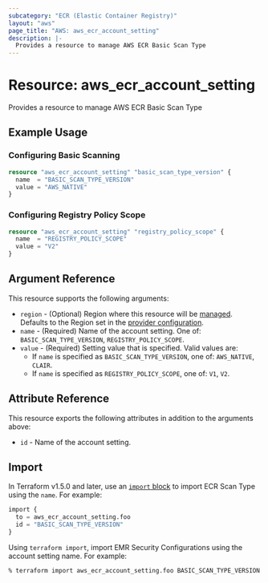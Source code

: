 ```yaml
---
subcategory: "ECR (Elastic Container Registry)"
layout: "aws"
page_title: "AWS: aws_ecr_account_setting"
description: |-
  Provides a resource to manage AWS ECR Basic Scan Type
---
```


# Resource: aws_ecr_account_setting

Provides a resource to manage AWS ECR Basic Scan Type

## Example Usage

### Configuring Basic Scanning

```terraform
resource "aws_ecr_account_setting" "basic_scan_type_version" {
  name  = "BASIC_SCAN_TYPE_VERSION"
  value = "AWS_NATIVE"
}
```

### Configuring Registry Policy Scope

```terraform
resource "aws_ecr_account_setting" "registry_policy_scope" {
  name  = "REGISTRY_POLICY_SCOPE"
  value = "V2"
}
```

## Argument Reference

This resource supports the following arguments:

* `region` - (Optional) Region where this resource will be [managed](https://docs.aws.amazon.com/general/latest/gr/rande.html#regional-endpoints). Defaults to the Region set in the [provider configuration](https://registry.terraform.io/providers/hashicorp/aws/latest/docs#aws-configuration-reference).
* `name` - (Required) Name of the account setting. One of: `BASIC_SCAN_TYPE_VERSION`, `REGISTRY_POLICY_SCOPE`.
* `value` - (Required) Setting value that is specified. Valid values are:
    * If `name` is specified as `BASIC_SCAN_TYPE_VERSION`, one of: `AWS_NATIVE`, `CLAIR`.
    * If `name` is specified as `REGISTRY_POLICY_SCOPE`, one of: `V1`, `V2`.

## Attribute Reference

This resource exports the following attributes in addition to the arguments above:

* `id` - Name of the account setting.

## Import

In Terraform v1.5.0 and later, use an [`import` block](https://developer.hashicorp.com/terraform/language/import) to import ECR Scan Type using the `name`. For example:

```terraform
import {
  to = aws_ecr_account_setting.foo
  id = "BASIC_SCAN_TYPE_VERSION"
}
```

Using `terraform import`, import EMR Security Configurations using the account setting name. For example:

```console
% terraform import aws_ecr_account_setting.foo BASIC_SCAN_TYPE_VERSION
```

